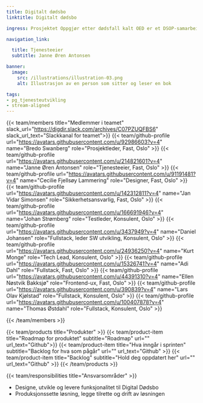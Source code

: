 ```yaml
---
title: Digitalt dødsbo
linktitle: Digitalt dødsbo

ingress: Prosjektet Oppgjør etter dødsfall kalt OED er et DSOP-samarbeidsprosjekt (Digital Samhandling Offentlig Privat) mellom Digitaliseringsdirektoratet, Brønnøysundregistrene, domstolene i Norge, finansnæringen (alle banker og forsikringsselskaper i Norge), Skatteetaten, Statens kartverk, Statens vegvesen og Landbruksdirektoratet. OED-prosjektet er det viktigste prosjektet i livshendelsen Dødsfall og arv – kalt DOA som er en av syv prioriterte livshendelser i digitaliseringsstrategien. OED realiserer et digitalt dødsbo (DD) som vil være arvingenes samlede informasjonskilde over avdødes formue og gjeld som automatisk samles inn i det digitale dødsboet. Arvingene kan derfor gjøre et mer informert valg om skifteform og unngå å påta seg et utilsiktet gjeldsansvar.

navigation_link:

  title: Tjenesteeier
  subtitle: Janne Øren Antonsen

banner:
  image:
    src: /illustrations/illustration-03.png
    alt: Illustrasjon av en person som sitter og leser en bok

tags:
- pg_tjenesteutvikling
- stream-aligned
---
```


{{< team/members title="Medlemmer i teamet" slack_url="https://digdir.slack.com/archives/C07PZUQFBS6" slack_url_text="Slackkanal for teamet">}}
{{< team/github-profile url="https://avatars.githubusercontent.com/u/92986603?v=4" name="Bredo Swanberg" role="Prosjektleder, Fast, Oslo" >}}
{{< team/github-profile url="https://avatars.githubusercontent.com/u/214821601?v=4" name="Janne Øren Antonsen" role="Tjenesteeier, Fast, Oslo" >}}
{{< team/github-profile url="https://avatars.githubusercontent.com/u/91191481?v=4" name="Cecilie Fjellsøy Lammering" role="Designer, Fast, Oslo" >}}
{{< team/github-profile url="https://avatars.githubusercontent.com/u/142312811?v=4" name="Jan Vidar Simonsen" role="Sikkerhetsansvarlig, Fast, Oslo" >}}
{{< team/github-profile url="https://avatars.githubusercontent.com/u/166691946?v=4" name="Johan Strømberg" role="Testleder, Konsulent, Oslo" >}}
{{< team/github-profile url="https://avatars.githubusercontent.com/u/3437949?v=4" name="Daniel Johansen" role="Fullstack, leder SW utvikling, Konsulent, Oslo" >}}
{{< team/github-profile url="https://avatars.githubusercontent.com/u/24936250?v=4" name="Kurt Monge" role="Tech Lead, Konsulent, Oslo" >}}
{{< team/github-profile url="https://avatars.githubusercontent.com/u/15326741?v=4" name="Adi Dahl" role="Fullstack, Fast, Oslo" >}}
{{< team/github-profile url="https://avatars.githubusercontent.com/u/44391310?v=4" name="Ellen Nøstvik Bakksjø" role="Frontend-ux, Fast, Oslo" >}}
{{< team/github-profile url="https://avatars.githubusercontent.com/u/390839?v=4" name="Lars Olav Kjølstad" role="Fullstack, Konsulent, Oslo" >}}
{{< team/github-profile url="https://avatars.githubusercontent.com/u/100407878?v=4" name="Thomas Østdahl" role="Fullstack, Konsulent, Oslo" >}}

{{< /team/members >}}

{{< team/products title="Produkter" >}}
{{< team/product-item title="Roadmap for produktet" subtitle="Roadmap" url="" url_text="Github">}}
{{< team/product-item title="Hva inngår i sprinten" subtitle="Backlog for hva som pågår" url="" url_text="Github" >}}
{{< team/product-item title="Backlog" subtitle="Hold deg oppdatert her" url="" url_text="Github" >}}
{{< /team/products >}}

{{< team/responsibilities title="Ansvarsområder" >}}

- Designe, utvikle og levere funksjonalitet til Digital Dødsbo
- Produksjonssette løsning, legge tilrette og drift av løsningen 

